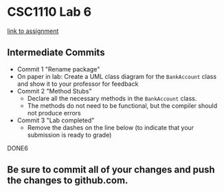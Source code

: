 # CSC1110 Lab 6

[link to assignment](https://csse.msoe.us/csc1110/lab6/)

## Intermediate Commits
- Commit 1 "Rename package"
- On paper in lab: Create a UML class diagram for the `BankAccount` class and show it to
  your professor for feedback
- Commit 2 "Method Stubs"
    - Declare all the necessary methods in the `BankAccount` class.
    - The methods do not need to be functional, but the compiler should not produce errors
- Commit 3 "Lab completed"
    - Remove the dashes on the line below (to indicate that your submission is ready to grade)

DONE6 

## Be sure to commit all of your changes and push the changes to github.com.
